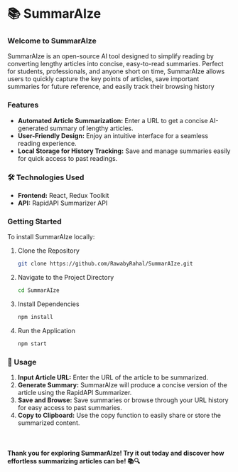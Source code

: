 # 📚 SummarAIze

### Welcome to SummarAIze
SummarAIze is an open-source AI tool designed to simplify reading by converting lengthy articles into concise, easy-to-read summaries. Perfect for students, professionals, and anyone short on time, SummarAIze allows users to quickly capture the key points of articles, save important summaries for future reference, and easily track their browsing history

### Features
 - **Automated Article Summarization:** Enter a URL to get a concise AI-generated summary of lengthy articles.
 - **User-Friendly Design:** Enjoy an intuitive interface for a seamless reading experience.
 - **Local Storage for History Tracking:** Save and manage summaries easily for quick access to past readings.

### 🛠️ Technologies Used
 - **Frontend:** React, Redux Toolkit
 - **API:** RapidAPI Summarizer API

### Getting Started
To install SummarAIze locally:


1. Clone the Repository
    ```bash
    git clone https://github.com/RawabyRahal/SummarAIze.git

2. Navigate to the Project Directory
   ```bash
   cd SummarAIze
3. Install Dependencies
   ```bash
   npm install

4. Run the Application
   ```bash
   npm start

### 📖 Usage
 1. **Input Article URL:** Enter the URL of the article to be summarized.
 2.  **Generate Summary:** SummarAIze will produce a concise version of the article using the RapidAPI Summarizer.
 3.  **Save and Browse:** Save summaries or browse through your URL history for easy access to past summaries.
 4.  **Copy to Clipboard:** Use the copy function to easily share or store the summarized content.
<br>

#### Thank you for exploring SummarAIze! Try it out today and discover how effortless summarizing articles can be! 📚🔍
